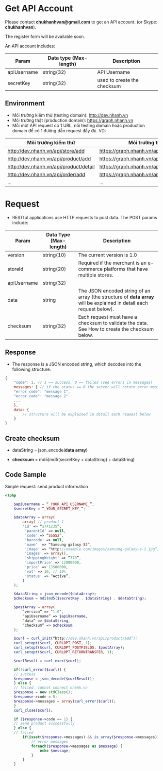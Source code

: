 # Get API Account

Please contact **chukhanhvan@gmail.com** to get an API account.
    (or Skype: **chukhanhvan**).

The register form will be available soon.

An API account includes:

Param | Data type (Max-length) | Description
------| -----------------------|------------
apiUsername | string(32) | API Username
secretKey | string(32) | used to create the checksum

## Environment
- Môi trường kiểm thử (testing domain): http://dev.nhanh.vn
- Môi trường thật (production domain): https://graph.nhanh.vn
- Mỗi một API request có 1 URL, nối testing domain hoặc production domain để có 1 đường dẫn request đầy đủ. VD:
 
Môi trường kiểm thử | Môi trường thật
---- | ------------
http://dev.nhanh.vn/api/store/add|https://graph.nhanh.vn/api/store/add
http://dev.nhanh.vn/api/product/add|https://graph.nhanh.vn/api/product/add
http://dev.nhanh.vn/api/product/detail | https://graph.nhanh.vn/api/product/detail
http://dev.nhanh.vn/api/order/add|https://graph.nhanh.vn/api/order/add
... | ...

# Request
- RESTful applications use HTTP requests to post data. The POST params include:

Param | Data Type (Max-length) | Description
-------- | ----------- | ---------
version | string(10) | The current version is 1.0
storeId | string(20) | Required if the merchant is an e-commerce platforms that have multiple stores.
apiUsername | string(32) | <p></p>
data | string | The JSON encoded string of an array (the structure of **data array** will be explained in detail each request below).
checksum | string(32) | Each request must have a checksum to validate the data. See How to create the checksum below.

## Response
- The response is a JSON encoded string, which decodes into the following structure:
```js
{
	"code": 1, // 1 == success, 0 == failed (see errors in messages)
	messages: { // if the status == 0 the server will return error messages
	"error code": "message 1",
	"error code": "message 2"
	...
	},
	data: {
		// structure will be explained in detail each request below
	}
}
```

## Create checksum
- dataString  = json_encode(**data array**)

- **checksum** = md5(md5(secretKey + dataString) + dataString)
 
## Code Sample
Simple request: send product information
```php
<?php

	$apiUsername = “_YOUR_API_USERNAME_”;
	$secretKey = “_YOUR_SECRET_KEY_”;

	$dataArray = array(
		array( // product 1
		'id' => “1741235”,
   		 'parentId' => null,
   		 'code' => “SSGS2”,
   		 'barcode' => null,
   		 'name'  => “Samsung galaxy S2”,
   		 'image' => “http://example.com/images/samsung-galaxy-s-2.jpg”,
   		 'images' => array(),
   		 'shippingWeight' => “370”,
   		 'importPrice' => 12000000,
   		 'price' => 13500000,
   		 'vat' => 10, // 10%
   		 'status' => “Active”,
		)
	);

	$dataString = json_encode($dataArray);
	$checksum = md5(md5($secretKey . $dataString) . $dataString);

	$postArray = array(
		“version” => “1.0”,
		“apiUsername” => $apiUsername,
		“data” => $dataString,
		“checksum” => $checksum
	);

	$curl = curl_init(“http://dev.nhanh.vn/api/product/add”);
	curl_setopt($curl, CURLOPT_POST, 1);
	curl_setopt($curl, CURLOPT_POSTFIELDS, $postArray);
	curl_setopt($curl, CURLOPT_RETURNTRANSFER, 1);

	$curlResult = curl_exec($curl);

	if(!curl_error($curl)) {
	// success
	$response = json_decode($curlResult);
	} else {
	// failed, cannot connect nhanh.vn
	$response = new stdClass();
	$response->code = 0;
	$response->messages = array(curl_error($curl));
	}
	curl_close($curl);

	if ($response->code == 1) {
	// send product successfully
	} else {
	// failed
		if(isset($response->messages) && is_array($response->messages)) {
			// error messages
			foreach($response->messages as $message) {
				echo $message;
			}
		}
	}

```